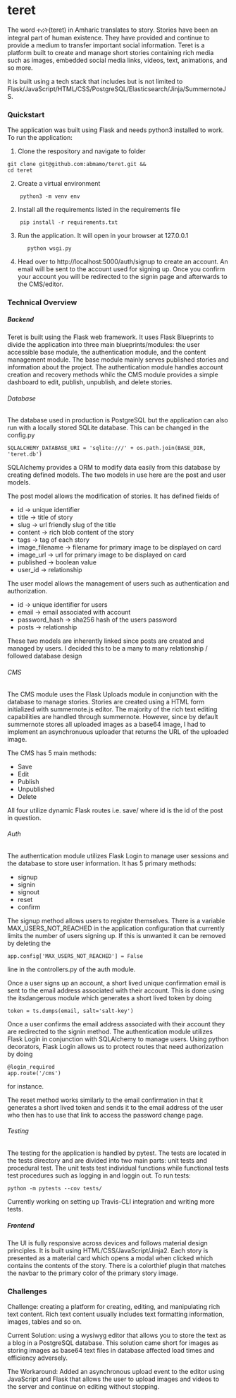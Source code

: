 # teret
The word ተረት(teret) in Amharic translates to story. Stories have been an integral part of human existence. They have provided and continue to provide a medium to transfer important social information. Teret is a platform built to create and manage short stories containing rich media such as images, embedded social media links, videos, text, animations, and so more. 

It is built using a tech stack that includes but is not limited to Flask/JavaScript/HTML/CSS/PostgreSQL/Elasticsearch/Jinja/SummernoteJS. 

### Quickstart
The application was built using Flask and needs python3 installed to work. To run the application:

1. Clone the respository and navigate to folder
  ```
  git clone git@github.com:abmamo/teret.git &&
  cd teret
  ```
2. Create a virtual environment 
  ```
      python3 -m venv env
  ```
2. Install all the requirements listed in the requirements file
  ```
      pip install -r requirements.txt
  ```
3. Run the application. It will open in your browser at 127.0.0.1
   ```
      python wsgi.py
   ```
4. Head over to http://localhost:5000/auth/signup to create an account. An email will be sent to the account used for signing up. Once you confirm your account you will be redirected to the signin page and afterwards to the CMS/editor.
   
### Technical Overview

##### Backend

Teret is built using the Flask web framework. It uses Flask Blueprints to divide the application into three main blueprints/modules: the user accessible base module, the authentication module, and the content management module. The base module mainly serves published stories and information about the project. The authentication module handles account creation and recovery methods whilc the CMS module provides a simple dashboard to edit, publish, unpublish, and delete stories.

###### Database

The database used in production is PostgreSQL but the application can also run with a locally stored SQLite database. This can be changed in the config.py
```
SQLALCHEMY_DATABASE_URI = 'sqlite:///' + os.path.join(BASE_DIR, 'teret.db')
```

SQLAlchemy provides a ORM to modify data easily from this database by creating defined models. The two models in use here are the post and user models.

The post model allows the modification of stories. It has defined fields of
- id -> unique identifier
- title -> title of story
- slug -> url friendly slug of the title
- content -> rich blob content of the story
- tags -> tag of each story
- image_filename -> filename for primary image to be displayed on card
- image_url -> url for primary image to be displayed on card
- published -> boolean value 
- user_id -> relationship

The user model allows the management of users such as authentication and authorization.
- id -> unique identifier for users
- email -> email associated with account
- password_hash -> sha256 hash of the users password
- posts -> relationship 

These two models are inherently linked since posts are created and managed by users. I decided this to be a many to many relationship / followed database design

###### CMS

The CMS module uses the Flask Uploads module in conjunction with the database to manage stories. Stories are created using a HTML form initialized with summernote.js editor. The majority of the rich text editing capabilities are handled through summernote. However, since by default summernote stores all uploaded images as a base64 image, I had to implement an asynchronuous uploader that returns the URL of the uploaded image.

The CMS has 5 main methods:

- Save
- Edit
- Publish
- Unpublished
- Delete

All four utilize dynamic Flask routes i.e. save/<id> where id is the id of the post in question. 

###### Auth

The authentication module utilizes Flask Login to manage user sessions and the database to store user information. It has 5 primary methods: 

- signup
- signin
- signout
- reset
- confirm

The signup method allows users to register themselves. There is a variable MAX_USERS_NOT_REACHED in the application configuration that currently limits the number of users signing up. If this is unwanted it can be removed by deleting the
```
app.config['MAX_USERS_NOT_REACHED'] = False
```
line in the controllers.py of the auth module.

Once a user signs up an account, a short lived unique confirmation email is sent to the email address associated with their account. This is done using the itsdangerous module which generates a short lived token by doing
```
token = ts.dumps(email, salt='salt-key')
```
Once a user confirms the email address associated with their account they are redirected to the signin method. The authentication module utilizes Flask Login in conjunction with SQLAlchemy to manage users. Using python decorators, Flask Login allows us to protect routes that need authorization by doing
```
@login_required
app.route('/cms')
```
for instance.

The reset method works similarly to the email confirmation in that it generates a short lived token and sends it to the email address of the user who then has to use that link to access the password change page.

###### Testing

The testing for the application is handled by pytest. The tests are located in the tests directory and are divided into two main parts: unit tests and procedural test. The unit tests test individual functions while functional tests test procedures such as logging in and loggin out. To run tests:
```
python -m pytests --cov tests/
```
Currently working on setting up Travis-CLI integration and writing more tests.

##### Frontend

The UI is fully responsive across devices and follows material design principles. It is built using HTML/CSS/JavaScript/Jinja2. Each story is presented as a material card which opens a modal when clicked which contains the contents of the story. There is a colorthief plugin that matches the navbar to the primary color of the primary story image.

### Challenges

Challenge: creating a platform for creating, editing, and manipulating rich text content. Rich text content usually includes text formatting information, images, tables and so on.

Current Solution: using a wysiwyg editor that allows you to store the text as a blog in a PostgreSQL database. This solution came short for images as storing images as base64 text files in database affected load times and efficiency adversely. 

The Workaround: Added an asynchronous upload event to the editor using JavaScript and Flask that allows the user to upload images and videos to the server and continue on editing without stopping.
